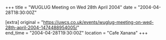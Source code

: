 +++
title = "WUGLUG Meeting on Wed 28th April 2004"
date = "2004-04-28T18:30:00Z"

[extra]
original = "https://uwcs.co.uk/events/wuglug-meeting-on-wed-28th-april-2004-1474488954005/"    
end_time = "2004-04-28T19:30:00Z"
location = "Cafe Xanana"
+++



